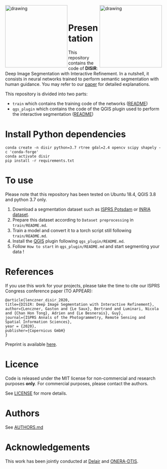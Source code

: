 
<img src="https://github.com/delair-ai/DISIR/blob/master/imgs/logo-delair.png" alt="drawing" width="200" align="left"/>

<img src="https://github.com/delair-ai/DISIR/blob/master/imgs/logo-onera.png" alt="drawing" width="200"  align="right"/>

<br />

# Presentation
This repository contains the code of **DISIR**: Deep Image Segmentation with Interactive Refinement. In a nutshell, it consists in neural networks trained to perform semantic segmentation with human guidance. You may refer to our [paper](https://arxiv.org/abs/2003.14200) for detailed explanations.

 This repository is divided into two parts:
 - `train` which contains the training code of the networks ([README](./train/README.md))
 - `qgs_plugin` which contains the code of the QGIS plugin used to perform the interactive segmentation ([README](./qgis_plugin/README.md))

# Install Python dependencies

```
conda create -n disir python=3.7 rtree gdal=2.4 opencv scipy shapely -c 'conda-forge' 
conda activate disir
pip install -r requirements.txt
```

 # To use
 Please note that this repository has been tested on Ubuntu 18.4, QGIS 3.8 and python 3.7 only.

1. Download a segmentation dataset such as [ISPRS Potsdam](http://www2.isprs.org/commissions/comm3/wg4/data-request-form2.html) or [INRIA dataset](https://project.inria.fr/aerialimagelabeling/download/).
2. Prepare this dataset according to `Dataset preprocessing` in `train/README.md`.
3. Train a model and convert it to a torch script still following `train/README.md`.
4. Install the [QGIS](https://www.qgis.org/en/site/) plugin following `qgs_plugin/README.md`.
5. Follow `How to start` in `qgs_plugin/README.md` and start segmenting your data !

 # References

If you use this work for your projects, please take the time to cite our ISPRS Congress conference paper (TO APPEAR):

```
@article{lenczner_disir_2020,
title={DISIR: Deep Image Segmentation with Interactive Refinement},
author={Lenczner, Gaston and {Le Saux}, Bertrand and Luminari, Nicola and {Chan Hon Tong}, Adrien and {Le Besnerais}, Guy},
journal={ISPRS Annals of the Photogrammetry, Remote Sensing and Spatial Information Sciences},
year = {2020},
publisher={Copernicus GmbH}
}
```

Preprint is available [here](https://arxiv.org/abs/2003.14200). 
 
 # Licence

Code is released under the MIT license for non-commercial and research purposes **only**. For commercial purposes, please contact the authors.

See [LICENSE](./LICENSE) for more details.

# Authors

See [AUTHORS.md](./AUTHORS.md)

# Acknowledgements

This work has been jointly conducted at [Delair](https://delair.aero/)  and [ONERA-DTIS](https://www.onera.fr/en/dtis).